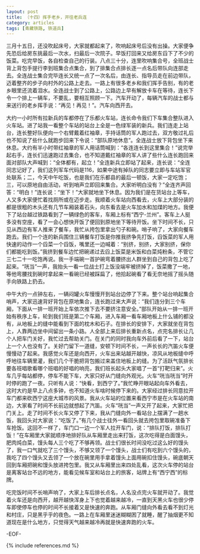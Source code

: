 ```yaml
---
layout: post
title: （十四）挥手老乡，开往老兵连
category: articles
tags: [青藏铁路, 铁道兵]
---
```


三月十五日，还没吹起床号，大家就都起来了，吹响起床号后没有出操。大家便争先恐后给房东挑最后一次水，扫最后一次院子。早饭打回来又给房东舀下了不少的饭菜。吃完早饭，各自检查自己的行装。八点三十分，连里吹响集合号，全班战士背上背包手提行李到班集合点集合，到了排集合点排长逐一点名后带队向连部走去。全连战士集合完毕连长又统一点了一次名后，由连长、指导员走在前边带队，迈着整齐的步子向村外的公路上走去。一路上有很多老乡和我们挥手告别，有的老乡眼里还流着泪水。全连战士到了公路上，公路边上早有解放卡车在等待，连长下令一个排上一辆车，不要乱，要相互照顾一下。汽车开动了，每辆汽车的战士都与来送行的老乡挥手说：“再见！再见！”。汽车向西开去。

大约一小时所有拉新兵的车都停在了乐都火车站，连长命令我们下车集合整队进入火车站。进了站我一看整个车站的站台上全是一色绿军装的新兵。我们连走上站台，连长整好队便向一个右臂戴着红袖章，手持话筒的军人跑过去，双方敬过礼后也不知说了些什么就跑步回来下令说：“部队原地休息”。全连战士放下背包坐下来休息。大约有半小时带红袖章的军人用话筒喊到：“各连连长到这里集合！”说完举起右手，连长们迅速跑过去集合，也不知道戴红袖章的军人讲了些什么连长跑回来面对部队大声喊到：“全体都有，起立！”全连新兵立即站了起来，连长说：“全连同志记好了，我们这列军车代码是116，如果中途有掉队的同志要立即与车站军官处联系；二，今天中午吃饭，也是我们在乐都县的最后一顿饭，大家一定吃饱；三，可以原地自由活动，听到哨声立即回来集合。大家听明白没有？”全连齐声回答：“明白！”连长说：“坐下！”大家就地坐下休息。因为我们是在货站台上等车，人又多大家便忙着找厕所或在迈步走。我顺着火车站向西看去，火车上大部分装的都是很粗的木头还有几节车厢装着石头，向东看去是火车加水和加煤的地方。我便下了站台越过铁路看到了一辆绿色的客车，车厢上标有“西宁-兰州”。客车上人挺多没有空座，看了一会心想快开饭了便回到原地坐下等待开饭。坐下时间不长，只见从西边有军人推来了餐车，我忙从挎包里拿出勺子和碗。哨子响了，大家向餐车跑去。我们一个连的新兵围住三辆餐车打饭是你推我挤争先打饭，舀饭菜的军人用快速的动作一个舀菜一个舀饭，嘴里还一边喊着：“别挤，别挤，大家别挤，保你们都能吃到饭。”我挤到餐车边忙把碗递过去舀上饭菜是米饭和白菜炖粉条，不管它三七二十一吃饱再说。我一手端碗一首护碗弯着腰挤出人群坐到自己的背包上吃了起来。“咣当”一声，我抬头一看一位战士打上饭没端牢被挤掉了，饭菜撒了一地，等他弯腰找到碗时拿起来一看碗已经被踩扁了，他拾起碗看了看无奈地摇了摇头随手向铁路上扔去。

中午大约一点钟左右，一辆闷罐火车慢慢开到站台边停了下来。整个站台响起集合哨声，大家迅速背好背包在原地集合，连长跑过来大声说：“我们连分到三个车厢，下面从一排一班开始上车依次推下去不要挤注意安全。”部队开始从一排一班开始有秩序上车，轮到我们班是第二个车厢，进入车厢一看车厢地板上什么铺的都没有，从地板上的缝中能看到下面的枕木和石子。在排长的安排下，大家就坐在背包上，人靠两边坐中间留出一条小路。人全部上来后排长重新点名，点完名排长让几个人把车门关好，我忙过去帮助关门。在关门的同时我向车外前后看了一下，站台上一个人也没有了。关好门留下一道缝，安顿下时间不长，一声长长的汽笛火车便慢慢动了起来。我感觉火车还是向西开，火车出来站越开越快，凉风从地板缝中呼呼地往车辆里灌，我们几个干脆把背包搬过来盖住地板上的缝。为了活跃气氛排长要各班唱歌看哪个班唱的好唱的响亮，我们班长起头大家唱了一首“打靶归来”。火车几乎每站都停，停车不能下车，大家只好从门缝向外观光。火车“咣当咣当”时开时停的跑了一夜。只听有人说：“快看，到西宁了。”我忙睁开眼站起向车外看去，这时大约是早上八点多钟，也不知道火车啥时候停下来的。大家经过排长同意拉开车门都来砍西宁这座大城市的风景。我从火车站的位置来看西宁市是在火车站的南边，大家看了时间不长前边就想起了汽笛。火车“咣当”一声又开了起来，大家忙把门关上。走了时间不长火车又停了下来，我从门缝向外一看站台上摆满了一趟水饭，我回头对大家说：“吃饭了。”有几个战士往外一看回头就去挎包里取碗准备下车抢饭。这回不一样了，车门口一边一个军人拉开车门，说：“排队打饭，排队打饭！”在车厢里大家就顺序地排好队从车厢里走出来打饭，这次吃得是白面馒头，肥肉炖白菜，馒头每人三个吃了不够再领。战士们很长时间没吃过这么好的馒头了，我一口气就吃了三个馒头，不够又领了一个馒头，战士们有吃到六个馒头的，我吃了四个馒头又去领了一个放在碗里用手拿着馒头上面用碗扣住馒头，碗底朝天回到车厢把碗和馒头放进挎包里。我又从车厢里出来四处乱看，这次火车停的站台是离客站台不远的地方，能看见候车室和站台上的旅客，站牌上有“西宁西”的标牌。

吃完饭时间不长哨声响了，大家上车后排长点名，人名没点完火车就开动了。我觉着火车还是向西开，越开越快浑身上下也觉着越来越冷，一直到天黑火车也很少停车即使停车也停的时间不长接着又是快速的奔跑。从车厢门缝向外看去看不到灯光和村庄，只是黑乎乎的夜色。一路上在车厢里迷迷糊糊困了就睡，醒了抽烟更不知道现在是什么地方，只觉得天气越来越冷再就是快速奔跑的火车。

-EOF-

{% include references.md %}

